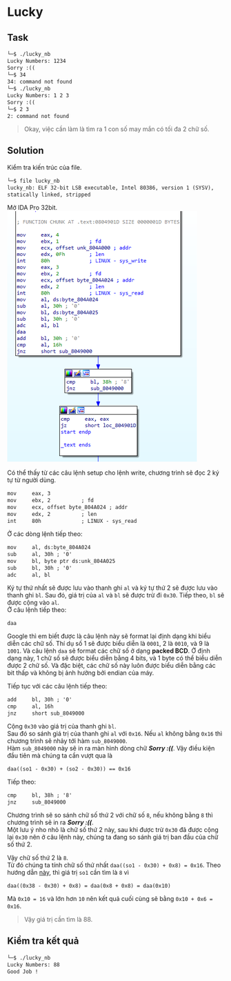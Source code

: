# Lucky
## Task
```
└─$ ./lucky_nb
Lucky Numbers: 1234
Sorry :((
└─$ 34
34: command not found
└─$ ./lucky_nb
Lucky Numbers: 1 2 3
Sorry :((
└─$ 2 3
2: command not found
```
> Okay, việc cần làm là tìm ra 1 con số may mắn có tối đa 2 chữ số.  

## Solution
Kiểm tra kiến trúc của file.
```
└─$ file lucky_nb
lucky_nb: ELF 32-bit LSB executable, Intel 80386, version 1 (SYSV), statically linked, stripped
```

Mở IDA Pro 32bit.  
![](https://github.com/datthinh1801/NT209.L21.ANTN-Challenges/blob/main/Series%201/Lucky/lucky_ida.png)  

Có thể thấy từ các câu lệnh setup cho lệnh write, chương trình sẽ đọc 2 ký tự từ người dùng.  
```
mov     eax, 3
mov     ebx, 2          ; fd
mov     ecx, offset byte_804A024 ; addr
mov     edx, 2          ; len
int     80h             ; LINUX - sys_read
```

Ở các dòng lệnh tiếp theo:  
```
mov     al, ds:byte_804A024
sub     al, 30h ; '0'
mov     bl, byte ptr ds:unk_804A025
sub     bl, 30h ; '0'
adc     al, bl
```  
Ký tự thứ nhất sẽ được lưu vào thanh ghi `al` và ký tự thứ 2 sẽ được lưu vào thanh ghi `bl`. Sau đó, giá trị của `al` và `bl` sẽ được trừ đi `0x30`. Tiếp theo, `bl` sẽ được cộng vào `al`.  
Ở câu lệnh tiếp theo:
```
daa
```  
Google thì em biết được là câu lệnh này sẽ format lại định dạng khi biểu diễn các chữ số. Thí dụ số 1 sẽ được biểu diễn là `0001`, 2 là `0010`, và 9 là `1001`. Và câu lệnh `daa` sẽ format các chữ số ở dạng **packed BCD**. Ở định dạng này, 1 chữ số sẽ được biểu diễn bằng 4 bits, và 1 byte có thể biểu diễn được 2 chữ số. Và đặc biệt, các chữ số này luôn được biểu diễn bằng các bit thấp và không bị ảnh hưởng bởi endian của máy.  

Tiếp tục với các câu lệnh tiếp theo:
```
add     bl, 30h ; '0'
cmp     al, 16h
jnz     short sub_8049000
```  
Cộng `0x30` vào giá trị của thanh ghi `bl`.  
Sau đó so sánh giá trị của thanh ghi `al` với `0x16`. Nếu `al` không bằng `0x16` thì chương trình sẽ nhảy tới hàm `sub_8049000`.  
Hàm `sub_8049000` này sẽ in ra màn hình dòng chữ ***Sorry :((***. Vậy điều kiện đầu tiên mà chúng ta cần vượt qua là  
```
daa((so1 - 0x30) + (so2 - 0x30)) == 0x16
```

Tiếp theo:
```
cmp     bl, 38h ; '8'
jnz     sub_8049000
```
Chương trình sẽ so sánh chữ số thứ 2 với chữ số `8`, nếu không bằng `8` thì chương trình sẽ in ra ***Sorry :((***.  
Một lưu ý nho nhỏ là chữ số thứ 2 này, sau khi được trừ `0x30` đã được cộng lại `0x30` nên ở câu lệnh này, chúng ta đang so sánh giá trị ban đầu của chữ số thứ 2.  

Vậy chữ số thứ 2 là `8`.  
Từ đó chúng ta tính chữ số thứ nhất `daa((so1 - 0x30) + 0x8) = 0x16`. Theo hướng dẫn [này](https://www.tutorialspoint.com/daa-instruction-in-8085-microprocessor), thì giá trị `so1` cần tìm là `8` vì
```
daa((0x38 - 0x30) + 0x8) = daa(0x8 + 0x8) = daa(0x10)
```
Mà `0x10 = 16` và lớn hơn `10` nên kết quả cuối cùng sẽ bằng `0x10 + 0x6 = 0x16`.

> Vậy giá trị cần tìm là 88.

## Kiểm tra kết quả
```
└─$ ./lucky_nb
Lucky Numbers: 88
Good Job !
```
